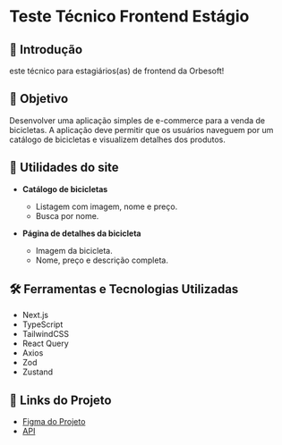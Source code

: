 

# Teste Técnico Frontend Estágio

## 👋 Introdução
este técnico para estagiários(as) de frontend da Orbesoft!

## 🎯 Objetivo
Desenvolver uma aplicação simples de e-commerce para a venda de bicicletas. A aplicação deve permitir que os usuários naveguem por um catálogo de bicicletas e visualizem detalhes dos produtos.

## 📌 Utilidades do site
- **Catálogo de bicicletas**
  - Listagem com imagem, nome e preço.
  - Busca por nome.

- **Página de detalhes da bicicleta**
  - Imagem da bicicleta.
  - Nome, preço e descrição completa.

## 🛠️ Ferramentas e Tecnologias Utilizadas
- Next.js
- TypeScript
- TailwindCSS
- React Query
- Axios
- Zod
- Zustand

## 🔗 Links do Projeto
- [Figma do Projeto](https://www.figma.com/design/TZXjpooM467GLW7UXpvf47/E-commerce---Bike?node-id=1-131)  
- [API](https://www.postman.com/orbesoft-team/workspace/teste-frontend-jnior/overview)




